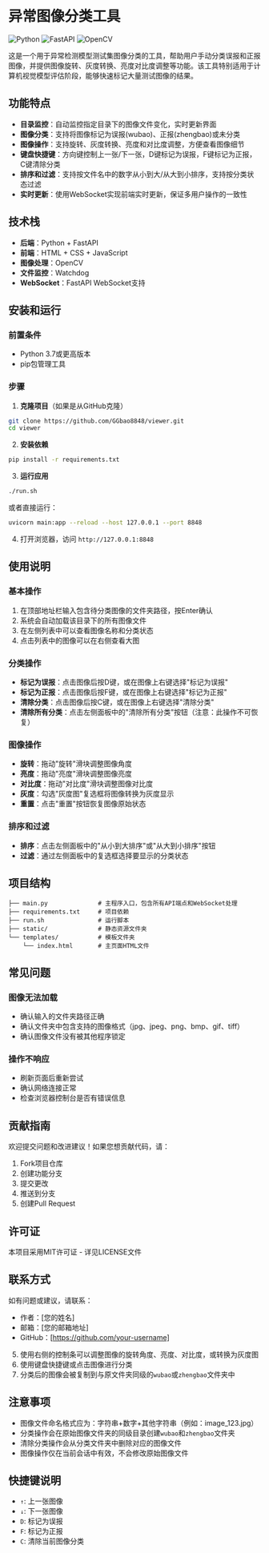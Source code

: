 # 异常图像分类工具

![Python](https://img.shields.io/badge/Python-3.7%2B-blue.svg)
![FastAPI](https://img.shields.io/badge/FastAPI-0.68.0%2B-green.svg)
![OpenCV](https://img.shields.io/badge/OpenCV-4.5%2B-orange.svg)

这是一个用于异常检测模型测试集图像分类的工具，帮助用户手动分类误报和正报图像，并提供图像旋转、灰度转换、亮度对比度调整等功能。该工具特别适用于计算机视觉模型评估阶段，能够快速标记大量测试图像的结果。

## 功能特点

- **目录监控**：自动监控指定目录下的图像文件变化，实时更新界面
- **图像分类**：支持将图像标记为误报(wubao)、正报(zhengbao)或未分类
- **图像操作**：支持旋转、灰度转换、亮度和对比度调整，方便查看图像细节
- **键盘快捷键**：方向键控制上一张/下一张，D键标记为误报，F键标记为正报，C键清除分类
- **排序和过滤**：支持按文件名中的数字从小到大/从大到小排序，支持按分类状态过滤
- **实时更新**：使用WebSocket实现前端实时更新，保证多用户操作的一致性

## 技术栈

- **后端**：Python + FastAPI
- **前端**：HTML + CSS + JavaScript
- **图像处理**：OpenCV
- **文件监控**：Watchdog
- **WebSocket**：FastAPI WebSocket支持

## 安装和运行

### 前置条件

- Python 3.7或更高版本
- pip包管理工具

### 步骤

1. **克隆项目**（如果是从GitHub克隆）

```bash
git clone https://github.com/GGbao8848/viewer.git
cd viewer
```

2. **安装依赖**

```bash
pip install -r requirements.txt
```

3. **运行应用**

```bash
./run.sh
```

或者直接运行：

```bash
uvicorn main:app --reload --host 127.0.0.1 --port 8848
```

4. 打开浏览器，访问 `http://127.0.0.1:8848`

## 使用说明

### 基本操作

1. 在顶部地址栏输入包含待分类图像的文件夹路径，按Enter确认
2. 系统会自动加载该目录下的所有图像文件
3. 在左侧列表中可以查看图像名称和分类状态
4. 点击列表中的图像可以在右侧查看大图

### 分类操作

- **标记为误报**：点击图像后按D键，或在图像上右键选择"标记为误报"
- **标记为正报**：点击图像后按F键，或在图像上右键选择"标记为正报"
- **清除分类**：点击图像后按C键，或在图像上右键选择"清除分类"
- **清除所有分类**：点击左侧面板中的"清除所有分类"按钮（注意：此操作不可恢复）

### 图像操作

- **旋转**：拖动"旋转"滑块调整图像角度
- **亮度**：拖动"亮度"滑块调整图像亮度
- **对比度**：拖动"对比度"滑块调整图像对比度
- **灰度**：勾选"灰度图"复选框将图像转换为灰度显示
- **重置**：点击"重置"按钮恢复图像原始状态

### 排序和过滤

- **排序**：点击左侧面板中的"从小到大排序"或"从大到小排序"按钮
- **过滤**：通过左侧面板中的复选框选择要显示的分类状态

## 项目结构

```
├── main.py              # 主程序入口，包含所有API端点和WebSocket处理
├── requirements.txt     # 项目依赖
├── run.sh               # 运行脚本
├── static/              # 静态资源文件夹
└── templates/           # 模板文件夹
    └── index.html       # 主页面HTML文件
```

## 常见问题

### 图像无法加载
- 确认输入的文件夹路径正确
- 确认文件夹中包含支持的图像格式（jpg、jpeg、png、bmp、gif、tiff）
- 确认图像文件没有被其他程序锁定

### 操作不响应
- 刷新页面后重新尝试
- 确认网络连接正常
- 检查浏览器控制台是否有错误信息

## 贡献指南

欢迎提交问题和改进建议！如果您想贡献代码，请：
1. Fork项目仓库
2. 创建功能分支
3. 提交更改
4. 推送到分支
5. 创建Pull Request

## 许可证

本项目采用MIT许可证 - 详见LICENSE文件

## 联系方式

如有问题或建议，请联系：
- 作者：[您的姓名]
- 邮箱：[您的邮箱地址]
- GitHub：[https://github.com/your-username]
5. 使用右侧的控制条可以调整图像的旋转角度、亮度、对比度，或转换为灰度图
6. 使用键盘快捷键或点击图像进行分类
7. 分类后的图像会被复制到与原文件夹同级的`wubao`或`zhengbao`文件夹中

## 注意事项

- 图像文件命名格式应为：字符串+数字+其他字符串（例如：image_123.jpg）
- 分类操作会在原始图像文件夹的同级目录创建`wubao`和`zhengbao`文件夹
- 清除分类操作会从分类文件夹中删除对应的图像文件
- 图像操作仅在当前会话中有效，不会修改原始图像文件

## 快捷键说明

- `↑`: 上一张图像
- `↓`: 下一张图像
- `D`: 标记为误报
- `F`: 标记为正报
- `C`: 清除当前图像分类